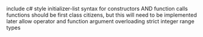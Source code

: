 include c# style initializer-list syntax for constructors AND function calls
functions should be first class citizens, but this will need to be implemented later
allow operator and function argument overloading
strict integer range types
